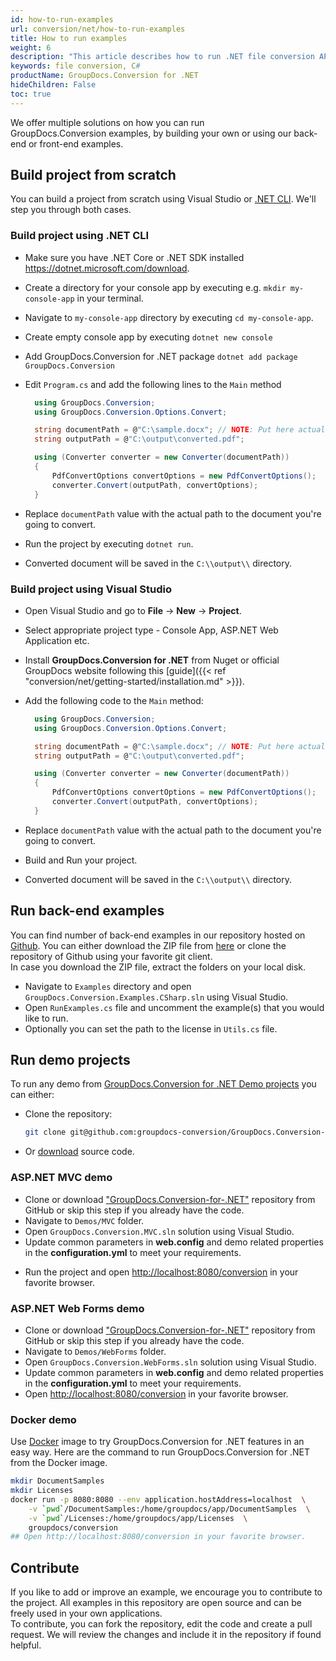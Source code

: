 ```yaml
---
id: how-to-run-examples
url: conversion/net/how-to-run-examples
title: How to run examples
weight: 6
description: "This article describes how to run .NET file conversion API code examples."
keywords: file conversion, C#
productName: GroupDocs.Conversion for .NET
hideChildren: False
toc: true
---
```

<!--
{{< alert style="warning" >}}Before running an example make sure that GroupDocs.Conversion has been installed successfully.{{< /alert >}}

This article describes how to run .NET file conversion API code examples.
-->
We offer multiple solutions on how you can run GroupDocs.Conversion examples, by building your own or using our back-end or front-end examples.

<!--Please choose one from the following list:-->

## Build project from scratch

You can build a project from scratch using Visual Studio or [.NET CLI](https://docs.microsoft.com/en-us/dotnet/core/tools/). We'll step you through both cases.

### Build project using .NET CLI

* Make sure you have .NET Core or .NET SDK installed <https://dotnet.microsoft.com/download>.
* Create a directory for your console app by executing e.g. `mkdir my-console-app` in your terminal.
* Navigate to `my-console-app` directory by executing `cd my-console-app`.
* Create empty console app by executing `dotnet new console`
* Add GroupDocs.Conversion for .NET package `dotnet add package GroupDocs.Conversion`
* Edit `Program.cs` and add the following lines to the `Main` method
  
  ```csharp
    using GroupDocs.Conversion;
	using GroupDocs.Conversion.Options.Convert;

    string documentPath = @"C:\sample.docx"; // NOTE: Put here actual path for your document
    string outputPath = @"C:\output\converted.pdf";
  
    using (Converter converter = new Converter(documentPath))
    {
        PdfConvertOptions convertOptions = new PdfConvertOptions();
        converter.Convert(outputPath, convertOptions);
    }
  ```
  
* Replace `documentPath` value with the actual path to the document you're going to convert.
* Run the project by executing `dotnet run`.
* Converted document will be saved in the `C:\\output\\` directory.

### Build project using Visual Studio

* Open Visual Studio and go to **File** -> **New** -> **Project**.
* Select appropriate project type - Console App, ASP.NET Web Application etc.
* Install **GroupDocs.Conversion for .NET** from Nuget or official GroupDocs website following this [guide]({{< ref "conversion/net/getting-started/installation.md" >}}).
* Add the following code to the `Main` method:

  ```csharp
    using GroupDocs.Conversion;
	using GroupDocs.Conversion.Options.Convert;

    string documentPath = @"C:\sample.docx"; // NOTE: Put here actual path for your document
    string outputPath = @"C:\output\converted.pdf";
  
    using (Converter converter = new Converter(documentPath))
    {
        PdfConvertOptions convertOptions = new PdfConvertOptions();
        converter.Convert(outputPath, convertOptions);
    }
  ```

* Replace `documentPath` value with the actual path to the document you're going to convert.
* Build and Run your project.
* Converted document will be saved in the `C:\\output\\` directory.

## Run back-end examples

You can find number of back-end examples in our repository hosted on [Github](https://github.com/groupdocs-conversion/GroupDocs.Conversion-for-.NET). You can either download the ZIP file from [here](https://github.com/groupdocs-conversion/GroupDocs.Conversion-for-.NET/archive/master.zip) or clone the repository of Github using your favorite git client.  
In case you download the ZIP file, extract the folders on your local disk.

* Navigate to `Examples` directory and open `GroupDocs.Conversion.Examples.CSharp.sln` using Visual Studio.
* Open `RunExamples.cs` file and uncomment the example(s) that you would like to run.
* Optionally you can set the path to the license in `Utils.cs` file.

## Run demo projects

To run any demo from [GroupDocs.Conversion for .NET Demo projects](https://github.com/groupdocs-conversion/GroupDocs.Conversion-for-.NET/tree/master/Demos/) you can either:

* Clone the repository:

  ```bash
  git clone git@github.com:groupdocs-conversion/GroupDocs.Conversion-for-.NET.git  
  ```

* Or [download](https://github.com/groupdocs-conversion/GroupDocs.Conversion-for-.NET/archive/master.zip) source code.

### ASP.NET MVC demo

* Clone or download ["GroupDocs.Conversion-for-.NET"](https://github.com/groupdocs-conversion/GroupDocs.Conversion-for-.NET) repository from GitHub or skip this step if you already have the code.
* Navigate to  `Demos/MVC` folder.
* Open `GroupDocs.Conversion.MVC.sln` solution using Visual Studio.
* Update common parameters in **web.config** and demo related properties in the **configuration.yml** to meet your requirements.
<!--
 see more about configuring the demo at ["Configuration"](https://github.com/groupdocs-conversion/GroupDocs.Conversion-for-.NET/tree/master/Demos/MVC#configuration) section. -->
* Run the project and open [http://localhost:8080/conversion](http://localhost:8080/conversion) in your favorite browser.
<!--
{{< alert style="info" >}}

For more details about demo configuration please refer to ["Configuration"](https://github.com/groupdocs-conversion/GroupDocs.Conversion-for-.NET/tree/master/Demos/MVC#configuration) section.

{{< /alert >}}
-->
### ASP.NET Web Forms demo

* Clone or download ["GroupDocs.Conversion-for-.NET"](https://github.com/groupdocs-conversion/GroupDocs.Conversion-for-.NET) repository from GitHub or skip this step if you already have the code.
* Navigate to `Demos/WebForms` folder.
* Open `GroupDocs.Conversion.WebForms.sln` solution using Visual Studio.
* Update common parameters in **web.config** and demo related properties in the **configuration.yml** to meet your requirements.
* Open [http://localhost:8080/conversion](http://localhost:8080/conversion) in your favorite browser.

<!--
{{< alert style="info" >}}

For more details about demo configuration please refer to ["Configuration"](https://github.com/groupdocs-conversion/GroupDocs.Conversion-for-.NET/tree/master/Demos/WebForms#configuration) section.

{{< /alert >}}
-->
### Docker demo

Use [Docker](https://www.docker.com/) image to try GroupDocs.Conversion for .NET features in an easy way. Here are the command to run GroupDocs.Conversion for .NET from the Docker image.

```bash
mkdir DocumentSamples
mkdir Licenses
docker run -p 8080:8080 --env application.hostAddress=localhost  \
    -v `pwd`/DocumentSamples:/home/groupdocs/app/DocumentSamples  \
    -v `pwd`/Licenses:/home/groupdocs/app/Licenses  \
    groupdocs/conversion
## Open http://localhost:8080/conversion in your favorite browser.
```

## Contribute

If you like to add or improve an example, we encourage you to contribute to the project. All examples in this repository are open source and can be freely used in your own applications.  
To contribute, you can fork the repository, edit the code and create a pull request. We will review the changes and include it in the repository if found helpful.
